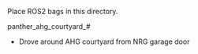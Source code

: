 Place ROS2 bags in this directory.

panther_ahg_courtyard_#
- Drove around AHG courtyard from NRG garage door